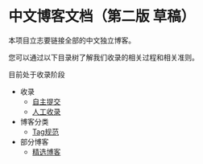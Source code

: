 # 中文博客文档（第二版 草稿）

本项目立志要链接全部的中文独立博客。

您可以通过以下目录树了解我们收录的相关过程和相关准则。

目前处于收录阶段

- 收录
	- [自主提交](./document/Submit.md)
	- [人工收录](./document/Manual.md)
- 博客分类
	- [Tag规范](./document/Tag.md)
- 部分博客
  - [精选博客](./document/Recommend.md)